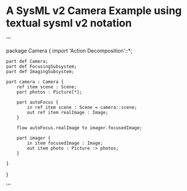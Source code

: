 # A SysML v2 Camera Example using textual sysml v2 notation

'''

package Camera {
	import 'Action Decomposition'::*;
	
	part def Camera;
	part def FocusingSubsystem;
	part def ImagingSubsystem;
	
	part camera : Camera {
		ref item scene : Scene;
		part photos : Picture[*];
				
		part autoFocus {
			in ref item scene : Scene = camera::scene;		
			out ref item realImage : Image;
		}
		
		flow autoFocus.realImage to imager.focusedImage;
		
		part imager {
			in item focusedImage : Image;		
			out item photo : Picture :> photos;
		}
		
	}
}

'''


